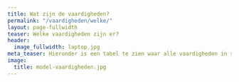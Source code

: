 ```yaml
---
title: Wat zijn de vaardigheden?
permalink: "/vaardigheden/welke/"
layout: page-fullwidth
teaser: Welke vaardigheden zijn er?
header:
  image_fullwidth: laptop.jpg
meta_teaser: Hieronder is een tabel te zien waar alle vaardigheden in staan
image:
  title: model-vaardigheden.jpg
---
```



